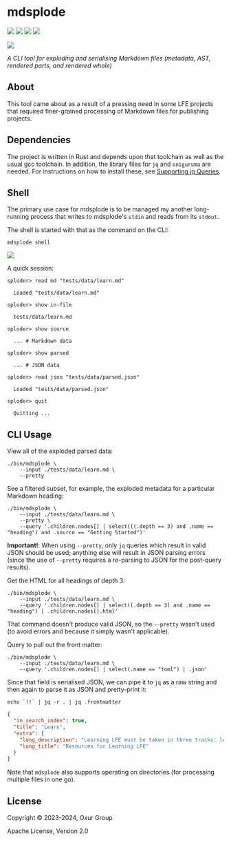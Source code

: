 # mdsplode

[![][build-badge]][build]
[![][crate-badge]][crate]
[![][tag-badge]][tag]
[![][docs-badge]][docs]

[![][logo]][logo-large]

*A CLI tool for exploding and serialising Markdown files (metadata, AST, rendered parts, and rendered whole)*

## About

This tool came about as a result of a pressing need in some LFE projects that required finer-grained processing of Markdown files for publishing projects.

## Dependencies

The project is written in Rust and depends upon that toolchain as well as the usual gcc toolchain. In addition, the library files for `jq` and `oniguruma` are needed. For instructions on how to install these, see [Supporting jq Queries](./docs/jq-support.md).

## Shell

The primary use case for mdsplode is to be managed my another long-running process that writes to mdsplode's `stdin` and reads from its `stdout`.

The shell is started with that as the command on the CLI:

```shell
mdsplode shell
```

[![][shell-screenshot-large]][shell-screenshot-large]

A quick session:

```shell
sploder> read md "tests/data/learn.md"

  Loaded "tests/data/learn.md"

sploder> show in-file

  tests/data/learn.md

sploder> show source

  ... # Markdown data

sploder> show parsed

  ... # JSON data

sploder> read json "tests/data/parsed.json"

  Loaded "tests/data/parsed.json"

sploder> quit

  Quitting ...

```

## CLI Usage

View all of the exploded parsed data:

```shell
./bin/mdsplode \
    --input ./tests/data/learn.md \
    --pretty
```

See a filtered subset, for example, the exploded metadata for a particular Markdown heading:

```shell
./bin/mdsplode \
    --input ./tests/data/learn.md \
    --pretty \
    --query '.children.nodes[] | select(((.depth == 3) and .name == "heading") and .source == "Getting Started")'
```

**Important!**: When using `--pretty`, only `jq` queries which result in valid JSON should be used; anything else will result in JSON parsing errors (since the use of `--pretty` requires a re-parsing to JSON for the post-query results).

Get the HTML for all headings of depth 3:

```shell
./bin/mdsplode \
    --input ./tests/data/learn.md \
    --query '.children.nodes[] | select((.depth == 3) and .name == "heading") | .children.nodes[].html'
```

That command doesn't produce valid JSON, so the `--pretty` wasn't used (to avoid errors and because it simply wasn't applicable).

Query to pull out the front matter:

```shell:
./bin/mdsplode \
    --input ./tests/data/learn.md \
    --query '.children.nodes[] | select(.name == "toml") | .json'
```

Since that field is serialised JSON, we can pipe it to `jq` as a raw string and then again to parse it as JSON and pretty-print it:

```shell
echo `!!` | jq -r . | jq .frontmatter
```

```json
{
  "in_search_index": true,
  "title": "Learn",
  "extra": {
    "long_description": "Learning LFE must be taken in three tracks: learning the syntax particular to a Lisp on the Erlang VM, with all its support for pattern matching, Erlang-style arities, etc.; learning the ins-and-outs of BEAM languages and OTP; and finally, more deeply exploring the Lisp heritage of LFE. This multi-pronged approach is the path to success.",
    "long_title": "Resources for Learning LFE"
  }
}
```

Note that `mdsplode` also supports operating on directories (for processing multiple files in one go).

## License

Copyright © 2023-2024, Oxur Group

Apache License, Version 2.0

[//]: ---Named-Links---

[logo]: https://raw.githubusercontent.com/oxur/mdsplode/main/resources/images/logo-small.jpg
[logo-large]: https://raw.githubusercontent.com/oxur/mdsplode/main/resources/images/logo.jpg
[build]: https://github.com/oxur/mdsplode/actions/workflows/cicd.yml
[build-badge]: https://github.com/oxur/mdsplode/actions/workflows/cicd.yml/badge.svg
[crate]: https://crates.io/crates/mdsplode
[crate-badge]: https://img.shields.io/crates/v/mdsplode.svg
[docs]: https://docs.rs/mdsplode/
[docs-badge]: https://img.shields.io/badge/rust-documentation-blue.svg
[tag-badge]: https://img.shields.io/github/tag/oxur/mdsplode.svg
[tag]: https://github.com/oxur/mdsplode/tags
[shell-screenshot-large]: https://raw.githubusercontent.com/oxur/mdsplode/release/0.3.x/resources/images/shell-screenshot.png
